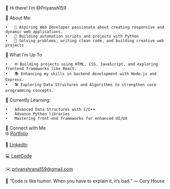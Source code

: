 👋 Hi there! I’m @Priyansh159

🚀 About Me

	•	🔭 Aspiring Web Developer passionate about creating responsive and dynamic web applications.
	•	🐍 Building automation scripts and projects with Python
	•	🎯 Solving problems, writing clean code, and building creative web projects
 

🌱 What I’m Up To

	•	🌐 Building projects using HTML, CSS, JavaScript, and exploring frontend frameworks like React.
	•	📚 Enhancing my skills in backend development with Node.js and Express.
	•	🛠 Exploring Data Structures and Algorithms to strengthen core programming concepts.

 🌱 Currently Learning:

	•	Advanced Data Structures with C/C++
	•	Advance Python libraries
	•	Mastering front-end frameworks for enhanced UI/UX

 🌱 Connect with Me  <br>
 🌐 [Portfolio](https://priyansh159.github.io/portfolio/) <br>  
 💼 [LinkedIn](https://www.linkedin.com/in/priyansh159/) <br>  
 💻 [LeetCode](https://leetcode.com/u/Priyansh159/) <br>  
 ✉️ priyanshrana159@gmail.com <br>

💬 “Code is like humor. When you have to explain it, it’s bad.” — Cory House
